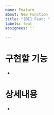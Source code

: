 ```yaml
---
name: Feature
about: New Function
title: "[BE] Feat: "
labels: feat
assignees: ''

---
```


# 구현할 기능
- 

# 상세내용 
-
